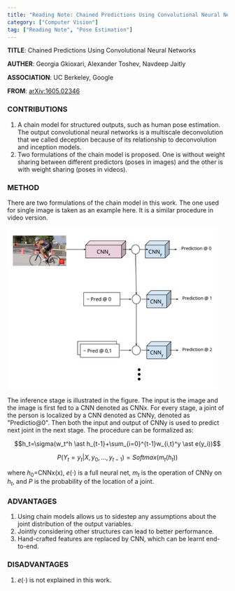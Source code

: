 ```yaml
---
title: "Reading Note: Chained Predictions Using Convolutional Neural Networks"
category: ["Computer Vision"]
tag: ["Reading Note", "Pose Estimation"]
---
```


**TITLE**: Chained Predictions Using Convolutional Neural Networks

**AUTHER**: Georgia Gkioxari, Alexander Toshev, Navdeep Jaitly

**ASSOCIATION**: UC Berkeley, Google

**FROM**: [arXiv:1605.02346](http://arxiv.org/abs/1605.02346)

### CONTRIBUTIONS ###

1. A chain model for structured outputs, such as human pose estimation. The output convolutional neural networks is a multiscale deconvolution that we called deception because of its relationship to deconvolution and inception models.
2. Two formulations of the chain model is proposed. One is without weight sharing between different predictors (poses in images) and the other is with weight sharing (poses in videos).

### METHOD ###

There are two formulations of the chain model in this work. The one used for single image is taken as an example here. It is a similar procedure in video version.

<img class="img-responsive center-block" src="https://raw.githubusercontent.com/joshua19881228/my_blogs/master/Computer_Vision/Reading_Note/figures/chainedPredictions.jpg" alt="" width="480"/>

The inference stage is illustrated in the figure. The input is the image and the image is first fed to a CNN denoted as CNNx. For every stage, a joint of the person is localized by a CNN denoted as CNNy, denoted as "Predictio@0". Then both the input and output of CNNy is used to predict next joint in the next stage. The procedure can be formalized as:

$$h_t=\sigma(w_t^h \ast h_{t-1}+\sum_{i=0}^{t-1}w_{i,t}^y \ast e(y_i))$$

$$P(Y_t=y_t|X,y_0,...,y_{t-1})=Softmax(m_t(h_t))$$

where $h_0$=CNNx(x), $e(\cdot)$ is a full neural net, $m_t$ is the operation of CNNy on $h_t$, and $P$ is the probability of the location of a joint.

### ADVANTAGES ###

1. Using chain models allows us to sidestep any assumptions about the joint distribution of the output variables.
2. Jointly considering other structures can lead to better performance.
3. Hand-crafted features are replaced by CNN, which can be learnt end-to-end.

### DISADVANTAGES ###

1. $e(\cdot)$ is not explained in this work.